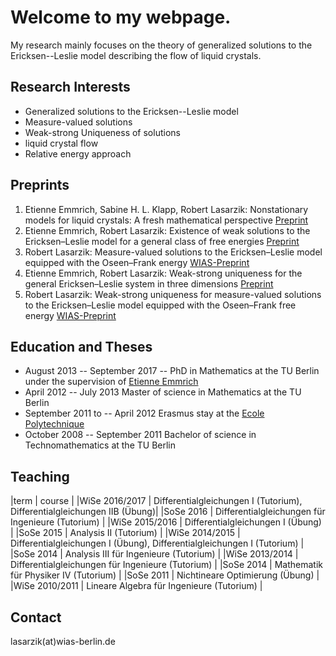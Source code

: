 # Welcome to my webpage.  

My research mainly focuses on the theory of generalized solutions to the Ericksen--Leslie model describing the flow of liquid crystals. 

## Research Interests
- Generalized solutions to the Ericksen--Leslie model
- Measure-valued solutions
- Weak-strong Uniqueness of solutions
- liquid crystal flow
- Relative energy approach

## Preprints
1. Etienne Emmrich, Sabine H. L. Klapp, Robert Lasarzik: Nonstationary models for liquid crystals: A fresh mathematical perspective [Preprint](https://arxiv.org/abs/1708.06937)
2. Etienne Emmrich, Robert Lasarzik: Existence of weak solutions to the Ericksen–Leslie model for a general class of free energies [Preprint](https://arxiv.org/abs/1711.10277)
3. Robert Lasarzik: Measure-valued solutions to the Ericksen–Leslie model equipped with the Oseen–Frank energy [WIAS-Preprint](https://www.wias-berlin.de/publications/wias-publ/run.jsp?template=abstract&type=Preprint&year=&number=2476)
4. Etienne Emmrich, Robert Lasarzik: Weak-strong uniqueness for the general Ericksen–Leslie system in three dimensions [Preprint](https://arxiv.org/abs/1712.00660)
5. Robert Lasarzik: Weak-strong uniqueness for measure-valued solutions to the Ericksen–Leslie model equipped with the Oseen–Frank free energy [WIAS-Preprint](https://www.wias-berlin.de/publications/wias-publ/run.jsp?template=abstract&type=Preprint&year=&number=2474)

## Education and Theses
- August 2013 -- September 2017 -- PhD in Mathematics at the TU Berlin under the supervision of [Etienne Emmrich](https://www.math.tu-berlin.de/fachgebiete_ag_modnumdiff/diffeqs/v-menue/fg_differentialgleichungen/mitarbeiter/prof_dr_etienne_emmrich/v-menue/home/)
- April 2012 -- July 2013 Master of science in Mathematics at the TU Berlin
- September 2011 to -- April 2012 Erasmus stay at the [Ecole Polytechnique](http://www.polytechnique.edu)
- October 2008 -- September 2011 Bachelor of science in Technomathematics at the TU Berlin

## Teaching 
|term           | course                                                                    |
|WiSe 2016/2017 |  Differentialgleichungen I (Tutorium), Differentialgleichungen IIB (Übung)|
|SoSe 2016      |  Differentialgleichungen für Ingenieure (Tutorium)                        |
|WiSe 2015/2016 | Differentialgleichungen I (Übung)                                         |
|SoSe 2015      | Analysis II (Tutorium)                                                    |
|WiSe 2014/2015 | Differentialgleichungen I (Übung), Differentialgleichungen I (Tutorium)   |
|SoSe 2014      | Analysis III für Ingenieure (Tutorium)                                    |
|WiSe 2013/2014 |  Differentialgleichungen für Ingenieure (Tutorium)                        |
|SoSe 2014      | Mathematik für Physiker IV (Tutorium)                                     | 
|SoSe 2011      | Nichtineare Optimierung (Übung)                                           |
|WiSe 2010/2011 | Lineare Algebra für Ingenieure (Tutorium)                                 |

## Contact 
lasarzik(at)wias-berlin.de


